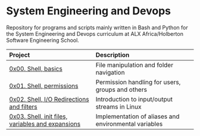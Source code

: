 # System Engineering and Devops

Repository for programs and scripts mainly written in Bash and
Python for the System Engineering and Devops curriculum at ALX Africa/Holberton
Software Engineering School.

| Project | Description |
| :--- | :---|
| [0x00. Shell, basics ](./0x00-shell_basics) | File manipulation and folder navigation |
| [0x01. Shell, permissions ](./0x01-shell_permissions) | Permission handling for users, groups and others |
| [0x02. Shell, I/O Redirections and filters ](./0x02-shell_redirections) | Introduction to input/output streams in Linux |
| [0x03. Shell, init files, variables and expansions ](./0x03-shell_variables_expansions) | Implementation of aliases and environmental variables |
